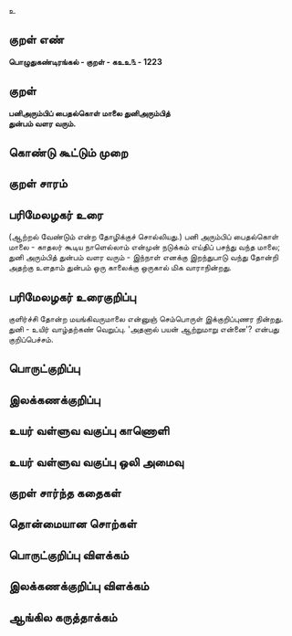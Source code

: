 உ

## குறள் எண் 

**பொழுதுகண்டிரங்கல் - குறள் - கஉஉ௩ - 1223**

## குறள் 

**பனிஅரும்பிப் பைதல்கொள் மாலை துனிஅரும்பித்  
துன்பம் வளர வரும்.** 

## கொண்டு கூட்டும் முறை


## குறள் சாரம் 


## பரிமேலழகர் உரை

(ஆற்றல் வேண்டும் என்ற தோழிக்குச் சொல்லியது.) பனி அரும்பிப் பைதல்கொள் மாலை - காதலர் கூடிய நாளெல்லாம் என்முன் நடுக்கம் எய்திப் பசந்து வந்த மாலை; துனி அரும்பித் துன்பம் வளர வரும் - இந்நாள் எனக்கு இறந்துபாடு வந்து தோன்றி அதற்கு உளதாம் துன்பம் ஒரு காலைக்கு ஒருகால் மிக வாராநின்றது.

## பரிமேலழகர் உரைகுறிப்பு   

குளிர்ச்சி தோன்ற மயங்கிவருமாலை என்னுஞ் செம்பொருள் இக்குறிப்புணர நின்றது. துனி - உயிர் வாழ்தற்கண் வெறுப்பு. 'அதனால் பயன் ஆற்றுமாறு என்னை'? என்பது குறிப்பெச்சம்.

## பொருட்குறிப்பு 


## இலக்கணக்குறிப்பு  


## உயர் வள்ளுவ வகுப்பு காணொளி


## உயர் வள்ளுவ வகுப்பு ஒலி அமைவு 

 
## குறள் சார்ந்த கதைகள் 


## தொன்மையான சொற்கள்


## பொருட்குறிப்பு விளக்கம்


## இலக்கணக்குறிப்பு விளக்கம்


## ஆங்கில கருத்தாக்கம் 


